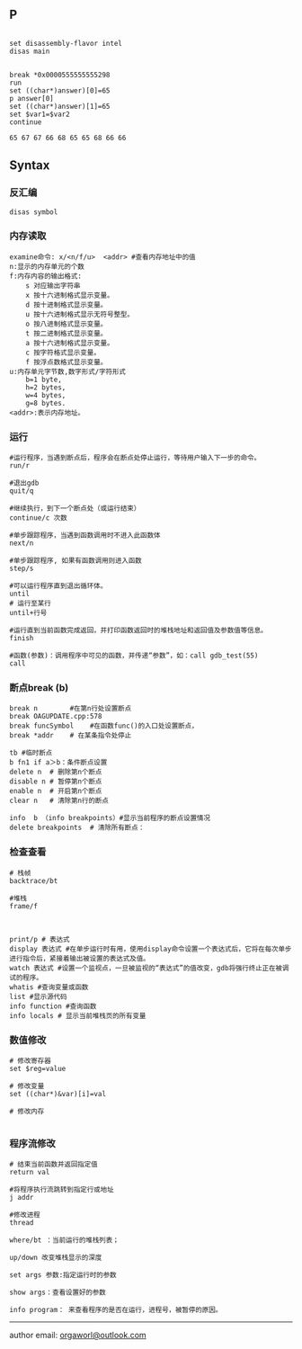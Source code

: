 ## P

```shell

set disassembly-flavor intel
disas main


break *0x0000555555555298
run
set ((char*)answer)[0]=65
p answer[0]
set ((char*)answer)[1]=65
set $var1=$var2
continue

65 67 67 66 68 65 65 68 66 66 
```



## Syntax
### 反汇编

```shell
disas symbol
```

### 内存读取

```shell
examine命令: x/<n/f/u>  <addr> #查看内存地址中的值
n:显示的内存单元的个数
f:内存内容的输出格式:
	s 对应输出字符串
    x 按十六进制格式显示变量。
    d 按十进制格式显示变量。
    u 按十六进制格式显示无符号整型。
    o 按八进制格式显示变量。
    t 按二进制格式显示变量。
    a 按十六进制格式显示变量。
    c 按字符格式显示变量。
    f 按浮点数格式显示变量。
u:内存单元字节数,数字形式/字符形式
	b=1 byte, 
	h=2 bytes,
	w=4 bytes,
	g=8 bytes.
<addr>:表示内存地址。
```

### 运行

```shell
#运行程序，当遇到断点后，程序会在断点处停止运行，等待用户输入下一步的命令。
run/r     

#退出gdb
quit/q 
```

```shell
#继续执行，到下一个断点处（或运行结束）
continue/c 次数

#单步跟踪程序，当遇到函数调用时不进入此函数体
next/n

#单步跟踪程序, 如果有函数调用则进入函数
step/s

#可以运行程序直到退出循环体。
until
# 运行至某行
until+行号 

#运行直到当前函数完成返回，并打印函数返回时的堆栈地址和返回值及参数值等信息。
finish  

#函数(参数)：调用程序中可见的函数，并传递“参数”，如：call gdb_test(55)
call    

```

### 断点break (b)

```shell
break n        #在第n行处设置断点
break OAGUPDATE.cpp:578
break funcSymbol    #在函数func()的入口处设置断点，
break *addr    # 在某条指令处停止

tb #临时断点
b fn1 if a＞b：条件断点设置
delete n  # 删除第n个断点
disable n # 暂停第n个断点
enable n  # 开启第n个断点
clear n   # 清除第n行的断点

info  b （info breakpoints）#显示当前程序的断点设置情况
delete breakpoints  # 清除所有断点：
```


### 检查查看

```shell
# 栈帧
backtrace/bt

#堆栈
frame/f



```

```shell
print/p # 表达式
display 表达式 #在单步运行时有用，使用display命令设置一个表达式后，它将在每次单步进行指令后，紧接着输出被设置的表达式及值。
watch 表达式 #设置一个监视点，一旦被监视的“表达式”的值改变，gdb将强行终止正在被调试的程序。
whatis #查询变量或函数
list #显示源代码
info function #查询函数
info locals # 显示当前堆栈页的所有变量
```

### 数值修改

```shell
# 修改寄存器
set $reg=value

# 修改变量
set ((char*)&var)[i]=val

# 修改内存


```

### 程序流修改
```shell
# 结束当前函数并返回指定值
return val

#将程序执行流跳转到指定行或地址
j addr

#修改进程
thread

```



```shell
where/bt ：当前运行的堆栈列表；

up/down 改变堆栈显示的深度

set args 参数:指定运行时的参数

show args：查看设置好的参数

info program： 来查看程序的是否在运行，进程号，被暂停的原因。
```


---
author email: orgaworl@outlook.com